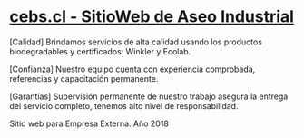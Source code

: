 # [cebs.cl - SitioWeb de Aseo Industrial](https://www.cebs.cl)

[Calidad] Brindamos servicios de alta calidad usando los productos biodegradables y certificados: Winkler y Ecolab.

[Confianza] Nuestro equipo cuenta con experiencia comprobada, referencias y capacitación permanente.

[Garantías] Supervisión permanente de nuestro trabajo asegura la entrega del servicio completo, 
tenemos alto nivel de responsabilidad.

Sitio web para Empresa Externa. Año 2018
